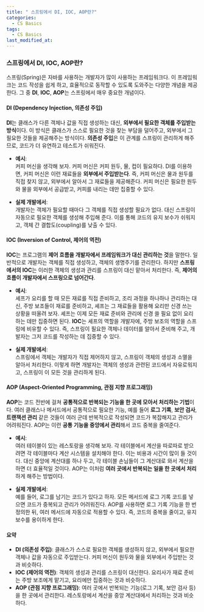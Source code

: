 ```yaml
---
title: " 스프링에서 DI, IOC, AOP란?"
categories:
  - CS Basics
tags:
  - CS Basics
last_modified_at: 
---
```



### 스프링에서 DI, IOC, AOP란?

스프링(Spring)은 자바를 사용하는 개발자가 많이 사용하는 프레임워크다. 이 프레임워크는 코드 작성을 쉽게 하고, 효율적으로 동작할 수 있도록 도와주는 다양한 개념을 제공한다. 그 중 **DI**, **IOC**, **AOP**는 스프링에서 매우 중요한 개념이다. 

#### DI (Dependency Injection, 의존성 주입)

**DI**는 클래스가 다른 객체나 값을 직접 생성하는 대신, **외부에서 필요한 객체를 주입받는 방식**이다. 이 방식은 클래스가 스스로 필요한 것을 찾는 부담을 덜어주고, 외부에서 그 필요한 것들을 제공해주는 방식이다. **의존성 주입**은 이 관계를 스프링이 관리하게 해주므로, 코드가 더 유연하고 테스트가 쉬워진다.

- **예시**:  
  커피 머신을 생각해 보자. 커피 머신은 커피 원두, 물, 컵이 필요하다. DI를 이용하면, 커피 머신은 이런 재료들을 **외부에서 주입받는다**. 즉, 커피 머신은 물과 원두를 직접 찾지 않고, 외부에서 알아서 그 재료들을 제공해준다. 커피 머신은 필요한 원두와 물을 외부에서 공급받고, 커피를 내리는 데만 집중할 수 있다.

- **실제 개발에서**:  
  개발자는 객체가 필요할 때마다 그 객체를 직접 생성할 필요가 없다. 대신 스프링이 자동으로 필요한 객체를 생성해 주입해 준다. 이를 통해 코드의 유지 보수가 쉬워지고, 객체 간 결합도(coupling)를 낮출 수 있다.

#### IOC (Inversion of Control, 제어의 역전)

**IOC**는 프로그램의 **제어 흐름을 개발자에서 프레임워크가 대신 관리하는 것**을 말한다. 일반적으로 개발자는 객체를 직접 생성하고, 객체의 생명주기를 관리한다. 하지만 **스프링에서의 IOC**는 이러한 객체의 생성과 관리를 스프링이 대신 맡아서 처리한다. 즉, **제어의 흐름이 개발자에서 스프링으로 넘어간다**.

- **예시**:  
  셰프가 요리를 할 때 모든 재료를 직접 준비하고, 조리 과정을 하나하나 관리하는 대신, 주방 보조들이 재료를 준비하고, 셰프는 그 재료들을 활용해 요리만 신경 쓰는 상황을 떠올려 보자. 셰프는 이제 모든 재료 준비와 관리에 신경 쓸 필요 없이 요리하는 데만 집중하면 된다. **IOC**는 셰프의 역할을 개발자에, 주방 보조의 역할을 스프링에 비유할 수 있다. 즉, 스프링이 필요한 객체나 데이터를 알아서 준비해 주고, 개발자는 그저 코드를 작성하는 데 집중할 수 있다.

- **실제 개발에서**:  
  스프링에서 객체는 개발자가 직접 제어하지 않고, 스프링이 객체의 생성과 소멸을 알아서 처리한다. 이렇게 하면 개발자는 객체의 생성과 관련된 코드에서 자유로워지고, 스프링이 이 모든 것을 관리하게 된다.

#### AOP (Aspect-Oriented Programming, 관점 지향 프로그래밍)

**AOP**는 코드 전반에 걸쳐 **공통적으로 반복되는 기능을 한 곳에 모아서 처리하는 기법**이다. 여러 클래스나 메서드에서 공통적으로 필요한 기능, 예를 들어 **로그 기록**, **보안 검사**, **트랜잭션 관리** 같은 것들이 여러 군데 반복적으로 작성되면 코드가 복잡해지고 관리가 어려워진다. AOP는 이런 **공통 기능을 중앙에서 관리**해서 코드 중복을 줄여준다.

- **예시**:  
  여러 테이블이 있는 레스토랑을 생각해 보자. 각 테이블에서 계산을 따로따로 받으려면 각 테이블마다 계산 시스템을 설치해야 한다. 이는 비용과 시간이 많이 들 것이다. 대신 중앙에 계산대를 하나 두고, 각 테이블 손님들이 그 계산대로 와서 계산을 하면 더 효율적일 것이다. AOP는 이처럼 **여러 곳에서 반복되는 일을 한 곳에서 처리**하게 해주는 방법이다.

- **실제 개발에서**:  
  예를 들어, 로그를 남기는 코드가 있다고 하자. 모든 메서드에 로그 기록 코드를 넣으면 코드가 중복되고 관리가 어려워진다. AOP를 사용하면 로그 기록 기능을 한 번 정의한 뒤, 여러 메서드에 자동으로 적용할 수 있다. 즉, 코드의 중복을 줄이고, 유지 보수를 용이하게 한다.

#### 요약

- **DI (의존성 주입)**: 클래스가 스스로 필요한 객체를 생성하지 않고, 외부에서 필요한 객체나 값을 자동으로 주입받는다. 커피 머신이 원두와 물을 외부에서 주입받는 것과 비슷하다.
- **IOC (제어의 역전)**: 객체의 생성과 관리를 스프링이 대신한다. 요리사가 재료 준비는 주방 보조에게 맡기고, 요리에만 집중하는 것과 비슷하다.
- **AOP (관점 지향 프로그래밍)**: 여러 곳에서 반복되는 기능(로그 기록, 보안 검사 등)을 한 곳에서 관리한다. 레스토랑에서 계산을 중앙 계산대에서 처리하는 것과 비슷하다.
